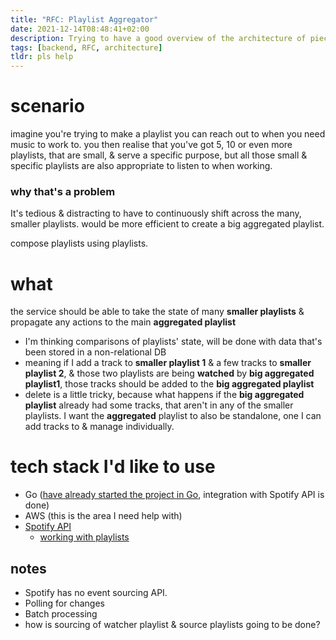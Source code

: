 ```yaml
---
title: "RFC: Playlist Aggregator"
date: 2021-12-14T08:48:41+02:00
description: Trying to have a good overview of the architecture of pieces involved with building this backend service.
tags: [backend, RFC, architecture]
tldr: pls help
---
```


# scenario
imagine you're trying to make a playlist you can reach out to when you need music to work to. you then realise that you've got 5, 10 or even more playlists, that are small, & serve a specific purpose, but all those small & specific playlists are also appropriate to listen to when working.

### why that's a problem
It's tedious & distracting to have to continuously shift across the many, smaller playlists. would be more efficient to create a big aggregated playlist.

compose playlists using playlists.

# what
the service should be able to take the state of many **smaller playlists** & propagate any actions to the main **aggregated playlist**
- I'm thinking comparisons of playlists' state, will be done with data that's been stored in a non-relational DB
- meaning if I add a track to **smaller playlist 1** & a few tracks to **smaller playlist 2**, & those two playlists are being **watched** by **big aggregated playlist1**, those tracks should be added to the **big aggregated playlist**
- delete is a little tricky, because what happens if the **big aggregated playlist** already had some tracks, that aren't in any of the smaller playlists. I want the **aggregated** playlist to also be standalone, one I can add tracks to & manage individually.


# tech stack I'd like to use
- Go ([have already started the project in Go](https://github.com/txndai/go-spotify/), integration with Spotify API is done)
- AWS (this is the area I need help with)
- [Spotify API](https://developer.spotify.com/console/playlists/)
  - [working with playlists](https://developer.spotify.com/documentation/general/guides/working-with-playlists/)

## notes
- Spotify has no event sourcing API.
- Polling for changes
- Batch processing
- how is sourcing of watcher playlist & source playlists going to be done?